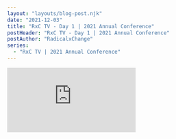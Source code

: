 ```yaml
---
layout: "layouts/blog-post.njk"
date: "2021-12-03"
title: "RxC TV - Day 1 | 2021 Annual Conference"
postHeader: "RxC TV - Day 1 | 2021 Annual Conference"
postAuthor: "RadicalxChange"
series:
  - "RxC TV | 2021 Annual Conference"
---
```


<p class="youtube-container">
  <iframe src="https://www.youtube.com/embed/Z-9ldL25UlI" frameborder="0" allow="accelerometer; autoplay; clipboard-write; encrypted-media; gyroscope; picture-in-picture" allowfullscreen></iframe>
</p>
